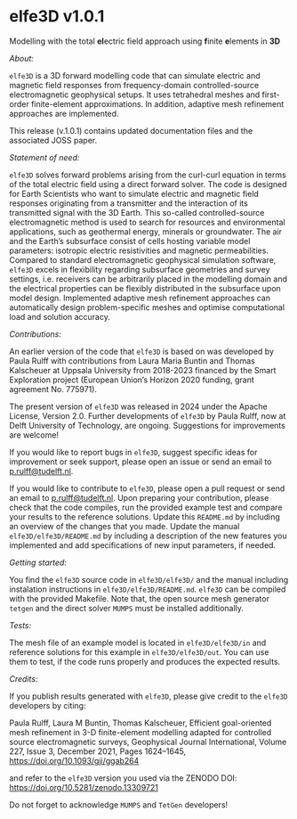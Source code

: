 # elfe3D v1.0.1
Modelling with the total **el**ectric field approach using **f**inite **e**lements in **3D**

_About:_

`elfe3D` is a 3D forward modelling code that can simulate electric and magnetic field responses from frequency-domain controlled-source electromagnetic geophysical setups. It uses tetrahedral meshes and first-order finite-element approximations. In addition, adaptive mesh refinement approaches are implemented.

This release (v.1.0.1) contains updated documentation files and the associated JOSS paper.

_Statement of need:_

`elfe3D`  solves forward problems arising from the curl-curl equation in terms of the total electric field using a direct forward solver. The code is designed for Earth Scientists who want to simulate electric and magnetic field responses originating from a transmitter and the interaction of its transmitted signal with the 3D Earth. This so-called controlled-source electromagnetic method is used to search for resources and environmental applications, such as geothermal energy, minerals or groundwater. The air and the Earth’s subsurface consist of cells hosting variable model parameters: isotropic electric resistivities and magnetic permeabilities. Compared to standard electromagnetic geophysical simulation software, `elfe3D` excels in flexibility regarding subsurface geometries and survey settings, i.e. receivers can be arbitrarily placed in the modelling domain and the electrical properties can be flexibly distributed in the subsurface upon model design. Implemented adaptive mesh refinement approaches can automatically design problem-specific meshes and optimise computational load and solution accuracy.

_Contributions:_

An earlier version of the code that `elfe3D` is based on was developed by Paula Rulff with contributions from Laura Maria Buntin and Thomas Kalscheuer at Uppsala University from 2018-2023 financed by the Smart Exploration project (European Union’s Horizon 2020 funding, grant agreement No. 775971).

The present version of `elfe3D` was released in 2024 under the Apache License, Version 2.0. Further developments of `elfe3D` by Paula Rulff, now at Delft University of Technology, are ongoing. Suggestions for improvements are welcome!

If you would like to report bugs in `elfe3D`, suggest specific ideas for improvement or seek support, please open an issue or send an email to p.rulff@tudelft.nl.

If you would like to contribute to `elfe3D`, please open a pull request or send an email to p.rulff@tudelft.nl. Upon preparing your contribution, please check that the code compiles, run the provided example test and compare your results to the reference solutions. Update this `README.md` by including an overview of the changes that you made. Update the manual `elfe3D/elfe3D/README.md` by including a description of the new features you implemented and add specifications of new input parameters, if needed.

_Getting started:_

You find the `elfe3D` source code in `elfe3D/elfe3D/` and the manual including instalation instructions in `elfe3D/elfe3D/README.md`.
`elfe3D` can be compiled with the provided Makefile.
Note that, the open source mesh generator `tetgen` and the direct solver `MUMPS` must be installed additionally.

_Tests:_

The mesh file of an example model is located in `elfe3D/elfe3D/in` and reference solutions for this example in `elfe3D/elfe3D/out`. You can use them to test, if the code runs properly and produces the expected results.


_Credits:_

If you publish results generated with `elfe3D`, please give credit to the `elfe3D` developers by citing:

Paula Rulff, Laura M Buntin, Thomas Kalscheuer, Efficient goal-oriented  mesh refinement in 3-D finite-element modelling adapted for controlled source electromagnetic surveys, Geophysical Journal International, Volume 227, Issue
3, December 2021, Pages 1624–1645, https://doi.org/10.1093/gji/ggab264

and refer to the `elfe3D` version you used via the ZENODO DOI: https://doi.org/10.5281/zenodo.13309721

Do not forget to acknowledge `MUMPS` and `TetGen` developers!

